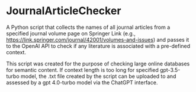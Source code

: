 # JournalArticleChecker
A Python script that collects the names of all journal articles from a specified journal volume page on Springer Link (e.g., https://link.springer.com/journal/42001/volumes-and-issues) and passes it to the OpenAI API to check if any literature is associated with a pre-defined context.

This script was created for the purpose of checking large online databases for semantic content. If context length is too long for specified gpt-3.5-turbo model, the .txt file created by the script can be uploaded to and assessed by a gpt 4.0-turbo model via the ChatGPT interface.
